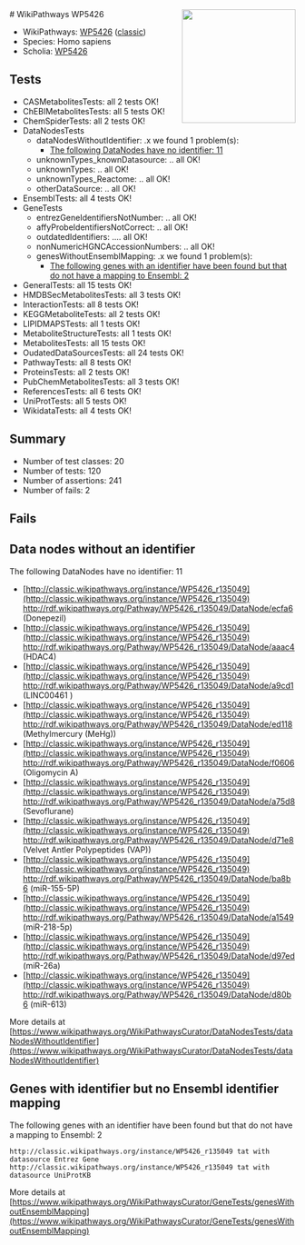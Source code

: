 <img style="float: right; width: 200px" src="https://upload.wikimedia.org/wikipedia/commons/thumb/8/83/Wplogo_with_text_500.png/640px-Wplogo_with_text_500.png" />
# WikiPathways WP5426

* WikiPathways: [WP5426](https://wikipathways.org/pathways/WP5426) ([classic](https://classic.wikipathways.org/instance/WP5426))
* Species: Homo sapiens
* Scholia: [WP5426](https://scholia.toolforge.org/wikipathways/WP5426)
## Tests
* CASMetabolitesTests: all 2 tests OK!
* ChEBIMetabolitesTests: all 5 tests OK!
* ChemSpiderTests: all 2 tests OK!
* DataNodesTests
    * dataNodesWithoutIdentifier: .x we found 1 problem(s):
        * [The following DataNodes have no identifier: 11](#8792c491)
    * unknownTypes_knownDatasource: .. all OK!
    * unknownTypes: .. all OK!
    * unknownTypes_Reactome: .. all OK!
    * otherDataSource: .. all OK!
* EnsemblTests: all 4 tests OK!
* GeneTests
    * entrezGeneIdentifiersNotNumber: .. all OK!
    * affyProbeIdentifiersNotCorrect: .. all OK!
    * outdatedIdentifiers: .... all OK!
    * nonNumericHGNCAccessionNumbers: .. all OK!
    * genesWithoutEnsemblMapping: .x we found 1 problem(s):
        * [The following genes with an identifier have been found but that do not have a mapping to Ensembl: 2](#40286d84)
* GeneralTests: all 15 tests OK!
* HMDBSecMetabolitesTests: all 3 tests OK!
* InteractionTests: all 8 tests OK!
* KEGGMetaboliteTests: all 2 tests OK!
* LIPIDMAPSTests: all 1 tests OK!
* MetaboliteStructureTests: all 1 tests OK!
* MetabolitesTests: all 15 tests OK!
* OudatedDataSourcesTests: all 24 tests OK!
* PathwayTests: all 8 tests OK!
* ProteinsTests: all 2 tests OK!
* PubChemMetabolitesTests: all 3 tests OK!
* ReferencesTests: all 6 tests OK!
* UniProtTests: all 5 tests OK!
* WikidataTests: all 4 tests OK!


## Summary

* Number of test classes: 20
* Number of tests: 120
* Number of assertions: 241
* Number of fails: 2

## Fails

<a name="8792c491" />

## Data nodes without an identifier

The following DataNodes have no identifier: 11

* [http://classic.wikipathways.org/instance/WP5426_r135049](http://classic.wikipathways.org/instance/WP5426_r135049) http://rdf.wikipathways.org/Pathway/WP5426_r135049/DataNode/ecfa6 (Donepezil)
* [http://classic.wikipathways.org/instance/WP5426_r135049](http://classic.wikipathways.org/instance/WP5426_r135049) http://rdf.wikipathways.org/Pathway/WP5426_r135049/DataNode/aaac4 (HDAC4)
* [http://classic.wikipathways.org/instance/WP5426_r135049](http://classic.wikipathways.org/instance/WP5426_r135049) http://rdf.wikipathways.org/Pathway/WP5426_r135049/DataNode/a9cd1 (LINC00461 )
* [http://classic.wikipathways.org/instance/WP5426_r135049](http://classic.wikipathways.org/instance/WP5426_r135049) http://rdf.wikipathways.org/Pathway/WP5426_r135049/DataNode/ed118 (Methylmercury (MeHg))
* [http://classic.wikipathways.org/instance/WP5426_r135049](http://classic.wikipathways.org/instance/WP5426_r135049) http://rdf.wikipathways.org/Pathway/WP5426_r135049/DataNode/f0606 (Oligomycin A)
* [http://classic.wikipathways.org/instance/WP5426_r135049](http://classic.wikipathways.org/instance/WP5426_r135049) http://rdf.wikipathways.org/Pathway/WP5426_r135049/DataNode/a75d8 (Sevoflurane)
* [http://classic.wikipathways.org/instance/WP5426_r135049](http://classic.wikipathways.org/instance/WP5426_r135049) http://rdf.wikipathways.org/Pathway/WP5426_r135049/DataNode/d71e8 (Velvet Antler Polypeptides (VAP))
* [http://classic.wikipathways.org/instance/WP5426_r135049](http://classic.wikipathways.org/instance/WP5426_r135049) http://rdf.wikipathways.org/Pathway/WP5426_r135049/DataNode/ba8b6 (miR-155-5P)
* [http://classic.wikipathways.org/instance/WP5426_r135049](http://classic.wikipathways.org/instance/WP5426_r135049) http://rdf.wikipathways.org/Pathway/WP5426_r135049/DataNode/a1549 (miR-218-5p)
* [http://classic.wikipathways.org/instance/WP5426_r135049](http://classic.wikipathways.org/instance/WP5426_r135049) http://rdf.wikipathways.org/Pathway/WP5426_r135049/DataNode/d97ed (miR-26a)
* [http://classic.wikipathways.org/instance/WP5426_r135049](http://classic.wikipathways.org/instance/WP5426_r135049) http://rdf.wikipathways.org/Pathway/WP5426_r135049/DataNode/d80b6 (miR-613)


More details at [https://www.wikipathways.org/WikiPathwaysCurator/DataNodesTests/dataNodesWithoutIdentifier](https://www.wikipathways.org/WikiPathwaysCurator/DataNodesTests/dataNodesWithoutIdentifier)

<a name="40286d84" />

## Genes with identifier but no Ensembl identifier mapping

The following genes with an identifier have been found but that do not have a mapping to Ensembl: 2
```
http://classic.wikipathways.org/instance/WP5426_r135049 tat with datasource Entrez Gene
http://classic.wikipathways.org/instance/WP5426_r135049 tat with datasource UniProtKB
```

More details at [https://www.wikipathways.org/WikiPathwaysCurator/GeneTests/genesWithoutEnsemblMapping](https://www.wikipathways.org/WikiPathwaysCurator/GeneTests/genesWithoutEnsemblMapping)

